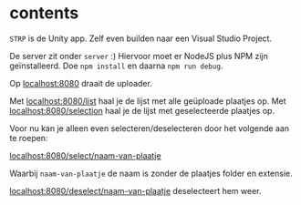 # contents

`STRP` is de Unity app. Zelf even builden naar een Visual Studio Project.

De server zit onder `server` :)
Hiervoor moet er NodeJS plus NPM zijn geïnstalleerd.
Doe `npm install` en daarna `npm run debug`.

Op [localhost:8080](http://localhost:8080) draait de uploader.

Met [localhost:8080/list](http://localhost:8080/list) haal je de lijst met alle geüploade plaatjes op.
Met [localhost:8080/selection](http://localhost:8080/selection) haal je de lijst met geselecteerde plaatjes op.

Voor nu kan je alleen even selecteren/deselecteren door het volgende aan te roepen:

[localhost:8080/select/naam-van-plaatje](http://localhost:8080/select/naam-van-plaatje)

Waarbij `naam-van-plaatje` de naam is zonder de plaatjes folder en extensie.

[localhost:8080/deselect/naam-van-plaatje](http://localhost:8080/deselect/naam-van-plaatje)
deselecteert hem weer.